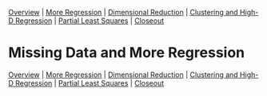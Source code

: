 [Overview](./00_overview.md) |
[More Regression](./01_regression.md) |
[Dimensional Reduction](./02_dimreduction.md) |
[Clustering and High-D Regression](./03_clusteringAndHigherD.md) |
[Partial Least Squares](./04_PLS.md)  |
[Closeout](./05_closeout.md)

# Missing Data and More Regression

[Overview](./00_overview.md) |
[More Regression](./01_regression.md) |
[Dimensional Reduction](./02_dimreduction.md) |
[Clustering and High-D Regression](./03_clusteringAndHigherD.md) |
[Partial Least Squares](./04_PLS.md)  |
[Closeout](./05_closeout.md)
